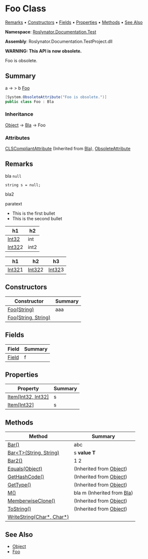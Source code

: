 # Foo Class

[Remarks](#remarks) &#x2022; [Constructors](#constructors) &#x2022; [Fields](#fields) &#x2022; [Properties](#properties) &#x2022; [Methods](#methods) &#x2022; [See Also](#see-also)

**Namespace**: [Roslynator.Documentation.Test](../README.md)

**Assembly**: Roslynator\.Documentation\.TestProject\.dll

**WARNING: This API is now obsolete\.**

Foo is obsolete\.

## Summary

a → > b [Foo](./README.md)

```csharp
[System.ObsoleteAttribute("Foo is obsolete.")]
public class Foo : Bla
```

### Inheritance

[Object](https://docs.microsoft.com/en-us/dotnet/api/system.object) &#x2192; [Bla](../../../../_Global/Bla/README.md) &#x2192; Foo

### Attributes

[CLSCompliantAttribute](https://docs.microsoft.com/en-us/dotnet/api/system.clscompliantattribute) \(Inherited from [Bla](../../../../_Global/Bla/README.md)\), [ObsoleteAttribute](https://docs.microsoft.com/en-us/dotnet/api/system.obsoleteattribute)

## Remarks

bla `null`

```
string s = null;
```


bla2


paratext


* This is the first bullet
* This is the second bullet

| h1  | h2  |
| --- | --- |
| [Int32](https://docs.microsoft.com/en-us/dotnet/api/system.int32) | int |
| [Int32](https://docs.microsoft.com/en-us/dotnet/api/system.int32)2 | int2 |


| h1  | h2  | h3  |
| --- | --- | --- |
| [Int32](https://docs.microsoft.com/en-us/dotnet/api/system.int32)1 | [Int32](https://docs.microsoft.com/en-us/dotnet/api/system.int32)2 | [Int32](https://docs.microsoft.com/en-us/dotnet/api/system.int32)3 |

## Constructors

| Constructor | Summary |
| ----------- | ------- |
| [Foo(String)](-ctor/README.md#Roslynator_Documentation_Test_Foo__ctor_System_String_) | aaa |
| [Foo(String, String)](-ctor/README.md#Roslynator_Documentation_Test_Foo__ctor_System_String_System_String_) | |

## Fields

| Field | Summary |
| ----- | ------- |
| [Field](Field/README.md) | f |

## Properties

| Property | Summary |
| -------- | ------- |
| [Item\[Int32, Int32\]](Item/README.md#Roslynator_Documentation_Test_Foo_Item_System_Int32_System_Int32_) | s |
| [Item\[Int32\]](Item/README.md#Roslynator_Documentation_Test_Foo_Item_System_Int32_) | s |

## Methods

| Method | Summary |
| ------ | ------- |
| [Bar()](Bar/README.md#Roslynator_Documentation_Test_Foo_Bar) | abc |
| [Bar\<T>(String, String)](Bar-1/README.md#Roslynator_Documentation_Test_Foo_Bar__1_System_String_System_String_) | s **value** **T** |
| [Bar2()](Bar2/README.md) |     1 2 |
| [Equals(Object)](https://docs.microsoft.com/en-us/dotnet/api/system.object.equals) |  \(Inherited from [Object](https://docs.microsoft.com/en-us/dotnet/api/system.object)\) |
| [GetHashCode()](https://docs.microsoft.com/en-us/dotnet/api/system.object.gethashcode) |  \(Inherited from [Object](https://docs.microsoft.com/en-us/dotnet/api/system.object)\) |
| [GetType()](https://docs.microsoft.com/en-us/dotnet/api/system.object.gettype) |  \(Inherited from [Object](https://docs.microsoft.com/en-us/dotnet/api/system.object)\) |
| [M()](../../../../_Global/Bla/M/README.md) | bla m \(Inherited from [Bla](../../../../_Global/Bla/README.md)\) |
| [MemberwiseClone()](https://docs.microsoft.com/en-us/dotnet/api/system.object.memberwiseclone) |  \(Inherited from [Object](https://docs.microsoft.com/en-us/dotnet/api/system.object)\) |
| [ToString()](https://docs.microsoft.com/en-us/dotnet/api/system.object.tostring) |  \(Inherited from [Object](https://docs.microsoft.com/en-us/dotnet/api/system.object)\) |
| [WriteString(Char*, Char*)](WriteString/README.md) | |

## See Also

* [Object](https://docs.microsoft.com/en-us/dotnet/api/system.object)
* [Foo](./README.md)
